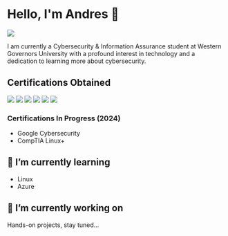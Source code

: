 <!--
### Hi there 👋

**Andres-in-Cybersecurity/Andres-in-Cybersecurity** is a ✨ _special_ ✨ repository because its `README.md` (this file) appears on your GitHub profile.

Here are some ideas to get you started:

- 🤔 I’m looking for help with ...
- ⚡ Fun fact: ...
-->

# Hello, I'm Andres 👋
<a href="https://www.linkedin.com/in/andres-amaro1/"><img src="https://img.shields.io/badge/-LinkedIn-0072b1?&style=for-the-badge&logo=linkedin&logoColor=white"/></a>

I am currently a Cybersecurity & Information Assurance student at Western Governors University with a profound interest in technology and a dedication to learning more about cybersecurity.

<!--

## Objective

My journey in cybersecurity has led me to develop a passion for learning, and I am now eager to transition into this field, specifically aiming to join a Security Operations Center (SOC) as a Tier 1 Analyst.

-->

## Certifications Obtained

<div>
<a href="https://www.credly.com/badges/053e9cb2-28a0-428c-9825-f8f4bfda0a28"><img src="https://img.shields.io/badge/-CySA%2B-FF0000?&style=for-the-badge&logo=CompTIA&logoColor=white"/></a>
<a href="https://www.credly.com/badges/b4e7efc8-70f5-40fb-b884-2ed5fedd6b55"><img src="https://img.shields.io/badge/-Security%2B-FF0000?&style=for-the-badge&logo=CompTIA&logoColor=white"/></a>
<a href="https://www.credly.com/badges/0e70fd7e-b193-4cc2-bf8e-777dfd160fff"><img src="https://img.shields.io/badge/-Network%2B-007ACC?&style=for-the-badge&logo=CompTIA&logoColor=white"/></a>
<a href="https://www.credly.com/badges/77db4139-f18d-45d2-ba86-2024258b9cd4"><img src="https://img.shields.io/badge/-A%2B-4D4D4D?&style=for-the-badge&logo=CompTIA&logoColor=white"/></a>
<a href="https://www.credly.com/badges/c0a9a2db-c36a-4c9c-8388-14b41fbaf036"><img src="https://img.shields.io/badge/-Google_IT_Support-006400?&style=for-the-badge&logoColor=white"/></a>
<a href="https://www.credly.com/badges/6d2c9dad-b910-4326-96d7-c7d98a03d37e"><img src="https://img.shields.io/badge/-CCNA%3A%20Intro%20to%20Networks-FF0000?style=for-the-badge&logo=Cisco&logoColor=white"/></a>
</div>

### Certifications In Progress (2024)
- Google Cybersecurity
- CompTIA Linux+

<!--

- Blue Team Level 1
- TCM PJPT
- Cisco CCNA
- AZ-500
- SC-200

-->

## 🌱 I’m currently learning

- Linux
- Azure

## 🔭 I’m currently working on
Hands-on projects, stay tuned...

<!--

## Skills

| Skill                                         | Associated Project         |
|-----------------------------------------------|----------------------------|
| SIEM Implementation and Log Analysis          | <a href="https://google.com">Detection Lab</a>|
| Network Traffic Monitoring and Attack Detection | <a href="https://google.com">Detection Lab</a>|
| Security Automation with Shuffle SOAR         | SOC Automation Lab|
| Incident Response Planning and Execution      | SOC Automation Lab|
| Case Management with TheHive                  | SOC Automation Lab|
| Scripting and Automation for Threat Mitigation | SOC Automation Lab|

-->

<!--

## Tools

### Network
<div>
    <img src="https://img.shields.io/badge/-Wireshark-1679A7?&style=for-the-badge&logo=Wireshark&logoColor=white" />
    <img src="https://img.shields.io/badge/-Suricata-EF3B2D?&style=for-the-badge&logo=Suricata&logoColor=white" />
    <img src="https://img.shields.io/badge/-Zeek-777BB4?&style=for-the-badge&logo=Zeek&logoColor=white" />
</div>

### Endpoint
<div>
    <img src="https://img.shields.io/badge/-Microsoft_Defender_for_Endpoint-00A4EF?&style=for-the-badge&logo=Microsoft&logoColor=white" />
    <img src="https://img.shields.io/badge/-Velociraptor-4B275F?&style=for-the-badge&logo=Velociraptor&logoColor=white" />
</div>

### SIEM
<div>
    <img src="https://img.shields.io/badge/-Microsoft_Sentinel-0078D4?&style=for-the-badge&logo=Microsoft&logoColor=white" />
    <img src="https://img.shields.io/badge/-Splunk-000000?&style=for-the-badge&logo=Splunk&logoColor=white" />
    <img src="https://img.shields.io/badge/-Elastic-005571?&style=for-the-badge&logo=Elastic&logoColor=white" />
</div>

-->

<!--

## Projects

- Detection Lab
- SOC Automation Project

-->
